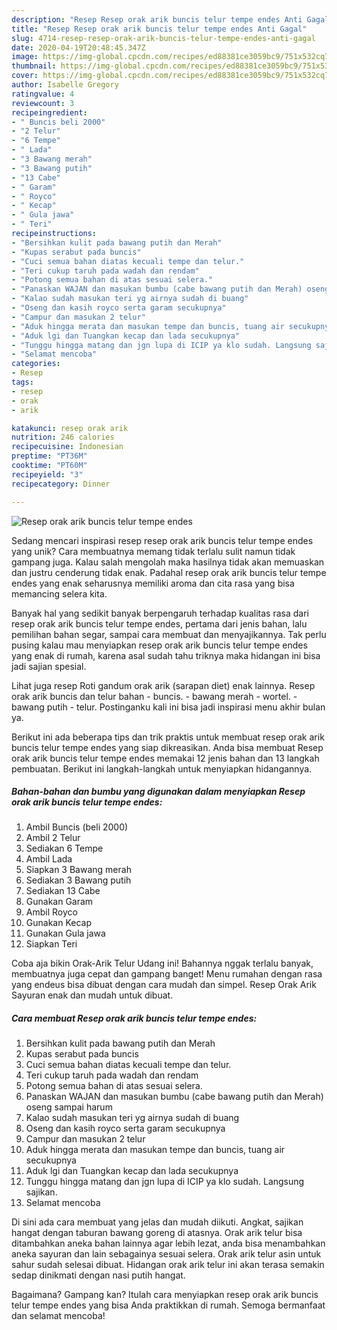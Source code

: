 ```yaml
---
description: "Resep Resep orak arik buncis telur tempe endes Anti Gagal"
title: "Resep Resep orak arik buncis telur tempe endes Anti Gagal"
slug: 4714-resep-resep-orak-arik-buncis-telur-tempe-endes-anti-gagal
date: 2020-04-19T20:48:45.347Z
image: https://img-global.cpcdn.com/recipes/ed88381ce3059bc9/751x532cq70/resep-orak-arik-buncis-telur-tempe-endes-foto-resep-utama.jpg
thumbnail: https://img-global.cpcdn.com/recipes/ed88381ce3059bc9/751x532cq70/resep-orak-arik-buncis-telur-tempe-endes-foto-resep-utama.jpg
cover: https://img-global.cpcdn.com/recipes/ed88381ce3059bc9/751x532cq70/resep-orak-arik-buncis-telur-tempe-endes-foto-resep-utama.jpg
author: Isabelle Gregory
ratingvalue: 4
reviewcount: 3
recipeingredient:
- " Buncis beli 2000"
- "2 Telur"
- "6 Tempe"
- " Lada"
- "3 Bawang merah"
- "3 Bawang putih"
- "13 Cabe"
- " Garam"
- " Royco"
- " Kecap"
- " Gula jawa"
- " Teri"
recipeinstructions:
- "Bersihkan kulit pada bawang putih dan Merah"
- "Kupas serabut pada buncis"
- "Cuci semua bahan diatas kecuali tempe dan telur."
- "Teri cukup taruh pada wadah dan rendam"
- "Potong semua bahan di atas sesuai selera."
- "Panaskan WAJAN dan masukan bumbu (cabe bawang putih dan Merah) oseng sampai harum"
- "Kalao sudah masukan teri yg airnya sudah di buang"
- "Oseng dan kasih royco serta garam secukupnya"
- "Campur dan masukan 2 telur"
- "Aduk hingga merata dan masukan tempe dan buncis, tuang air secukupnya"
- "Aduk lgi dan Tuangkan kecap dan lada secukupnya"
- "Tunggu hingga matang dan jgn lupa di ICIP ya klo sudah. Langsung sajikan."
- "Selamat mencoba"
categories:
- Resep
tags:
- resep
- orak
- arik

katakunci: resep orak arik 
nutrition: 246 calories
recipecuisine: Indonesian
preptime: "PT36M"
cooktime: "PT60M"
recipeyield: "3"
recipecategory: Dinner

---
```



![Resep orak arik buncis telur tempe endes](https://img-global.cpcdn.com/recipes/ed88381ce3059bc9/751x532cq70/resep-orak-arik-buncis-telur-tempe-endes-foto-resep-utama.jpg)

Sedang mencari inspirasi resep resep orak arik buncis telur tempe endes yang unik? Cara membuatnya memang tidak terlalu sulit namun tidak gampang juga. Kalau salah mengolah maka hasilnya tidak akan memuaskan dan justru cenderung tidak enak. Padahal resep orak arik buncis telur tempe endes yang enak seharusnya memiliki aroma dan cita rasa yang bisa memancing selera kita.

Banyak hal yang sedikit banyak berpengaruh terhadap kualitas rasa dari resep orak arik buncis telur tempe endes, pertama dari jenis bahan, lalu pemilihan bahan segar, sampai cara membuat dan menyajikannya. Tak perlu pusing kalau mau menyiapkan resep orak arik buncis telur tempe endes yang enak di rumah, karena asal sudah tahu triknya maka hidangan ini bisa jadi sajian spesial.

Lihat juga resep Roti gandum orak arik (sarapan diet) enak lainnya. Resep orak arik buncis dan telur bahan - buncis. - bawang merah - wortel. - bawang putih - telur. Postinganku kali ini bisa jadi inspirasi menu akhir bulan ya.


Berikut ini ada beberapa tips dan trik praktis untuk membuat resep orak arik buncis telur tempe endes yang siap dikreasikan. Anda bisa membuat Resep orak arik buncis telur tempe endes memakai 12 jenis bahan dan 13 langkah pembuatan. Berikut ini langkah-langkah untuk menyiapkan hidangannya.

<!--inarticleads1-->

##### Bahan-bahan dan bumbu yang digunakan dalam menyiapkan Resep orak arik buncis telur tempe endes:

1. Ambil  Buncis (beli 2000)
1. Ambil 2 Telur
1. Sediakan 6 Tempe
1. Ambil  Lada
1. Siapkan 3 Bawang merah
1. Sediakan 3 Bawang putih
1. Sediakan 13 Cabe
1. Gunakan  Garam
1. Ambil  Royco
1. Gunakan  Kecap
1. Gunakan  Gula jawa
1. Siapkan  Teri


Coba aja bikin Orak-Arik Telur Udang ini! Bahannya nggak terlalu banyak, membuatnya juga cepat dan gampang banget! Menu rumahan dengan rasa yang endeus bisa dibuat dengan cara mudah dan simpel. Resep Orak Arik Sayuran enak dan mudah untuk dibuat. 

<!--inarticleads2-->

##### Cara membuat Resep orak arik buncis telur tempe endes:

1. Bersihkan kulit pada bawang putih dan Merah
1. Kupas serabut pada buncis
1. Cuci semua bahan diatas kecuali tempe dan telur.
1. Teri cukup taruh pada wadah dan rendam
1. Potong semua bahan di atas sesuai selera.
1. Panaskan WAJAN dan masukan bumbu (cabe bawang putih dan Merah) oseng sampai harum
1. Kalao sudah masukan teri yg airnya sudah di buang
1. Oseng dan kasih royco serta garam secukupnya
1. Campur dan masukan 2 telur
1. Aduk hingga merata dan masukan tempe dan buncis, tuang air secukupnya
1. Aduk lgi dan Tuangkan kecap dan lada secukupnya
1. Tunggu hingga matang dan jgn lupa di ICIP ya klo sudah. Langsung sajikan.
1. Selamat mencoba


Di sini ada cara membuat yang jelas dan mudah diikuti. Angkat, sajikan hangat dengan taburan bawang goreng di atasnya. Orak arik telur bisa ditambahkan aneka bahan lainnya agar lebih lezat, anda bisa menambahkan aneka sayuran dan lain sebagainya sesuai selera. Orak arik telur asin untuk sahur sudah selesai dibuat. Hidangan orak arik telur ini akan terasa semakin sedap dinikmati dengan nasi putih hangat. 

Bagaimana? Gampang kan? Itulah cara menyiapkan resep orak arik buncis telur tempe endes yang bisa Anda praktikkan di rumah. Semoga bermanfaat dan selamat mencoba!
